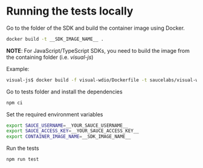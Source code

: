 # Running the tests locally

Go to the folder of the SDK and build the container image using Docker.

```sh
docker build -t __SDK_IMAGE_NAME__ .
```

**NOTE**: For JavaScript/TypeScript SDKs, you need to build the image from the containing folder (i.e. _visual-js_)

Example:

```sh
visual-js$ docker build -f visual-wdio/Dockerfile -t saucelabs/visual-wdio .
```

Go to tests folder and install the dependencies

```sh
npm ci
```

Set the required environment variables

```sh
export SAUCE_USERNAME=__YOUR_SAUCE_USERNAME__
export SAUCE_ACCESS_KEY=__YOUR_SAUCE_ACCESS_KEY__
export CONTAINER_IMAGE_NAME=__SDK_IMAGE_NAME__
```

Run the tests

```sh
npm run test
```
